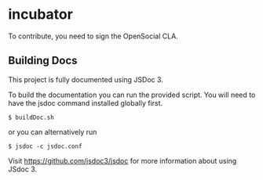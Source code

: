incubator
=========
To contribute, you need to sign the OpenSocial CLA.

## Building Docs
This project is fully documented using JSDoc 3.

To build the documentation you can run the provided script.  You will need to have
the jsdoc command installed globally first.

    $ buildDoc.sh

or you can alternatively run

    $ jsdoc -c jsdoc.conf

Visit https://github.com/jsdoc3/jsdoc for more information about using JSdoc 3.
